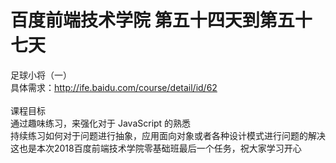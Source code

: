 # 百度前端技术学院 第五十四天到第五十七天
足球小将（一）<br />
具体需求：<a href="http://ife.baidu.com/course/detail/id/62">http://ife.baidu.com/course/detail/id/62</a><br /><br />
课程目标<br />
通过趣味练习，来强化对于 JavaScript 的熟悉<br />
持续练习如何对于问题进行抽象，应用面向对象或者各种设计模式进行问题的解决<br />
这也是本次2018百度前端技术学院零基础班最后一个任务，祝大家学习开心<br />
